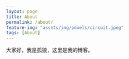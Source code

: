 ```yaml
---
layout: page
title: About
permalink: /about/
feature-img: "assets/img/pexels/circuit.jpeg"
tags: [About]
---
```


大家好，我是孤狼，这里是我的博客。